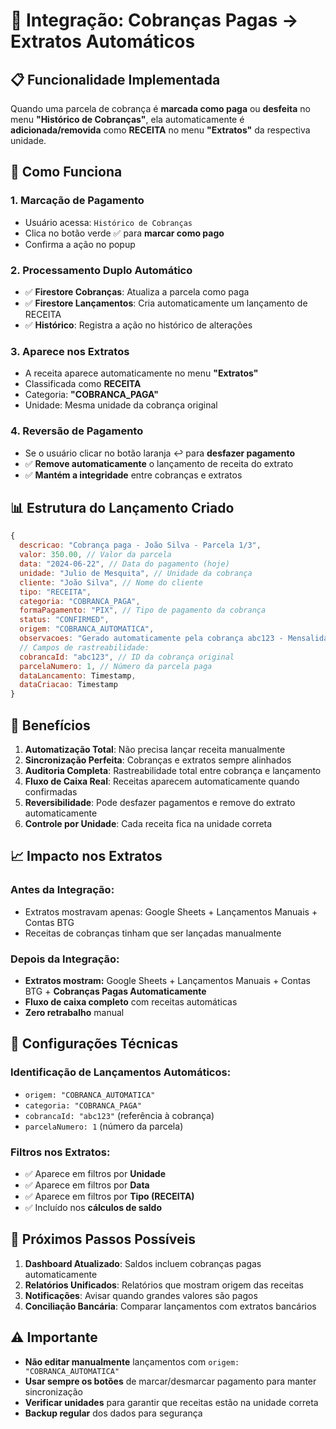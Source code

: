 # 🔗 Integração: Cobranças Pagas → Extratos Automáticos

## 📋 **Funcionalidade Implementada**

Quando uma parcela de cobrança é **marcada como paga** ou **desfeita** no menu **"Histórico de Cobranças"**, ela automaticamente é **adicionada/removida** como **RECEITA** no menu **"Extratos"** da respectiva unidade.

## 🔄 **Como Funciona**

### 1. **Marcação de Pagamento**
- Usuário acessa: `Histórico de Cobranças`
- Clica no botão verde ✅ para **marcar como pago**
- Confirma a ação no popup

### 2. **Processamento Duplo Automático**
- ✅ **Firestore Cobranças**: Atualiza a parcela como paga
- ✅ **Firestore Lançamentos**: Cria automaticamente um lançamento de RECEITA
- ✅ **Histórico**: Registra a ação no histórico de alterações

### 3. **Aparece nos Extratos**
- A receita aparece automaticamente no menu **"Extratos"**
- Classificada como **RECEITA**
- Categoria: **"COBRANCA_PAGA"**
- Unidade: Mesma unidade da cobrança original

### 4. **Reversão de Pagamento**
- Se o usuário clicar no botão laranja ↩️ para **desfazer pagamento**
- ✅ **Remove automaticamente** o lançamento de receita do extrato
- ✅ **Mantém a integridade** entre cobranças e extratos

## 📊 **Estrutura do Lançamento Criado**

```javascript
{
  descricao: "Cobrança paga - João Silva - Parcela 1/3",
  valor: 350.00, // Valor da parcela
  data: "2024-06-22", // Data do pagamento (hoje)
  unidade: "Julio de Mesquita", // Unidade da cobrança
  cliente: "João Silva", // Nome do cliente
  tipo: "RECEITA",
  categoria: "COBRANCA_PAGA",
  formaPagamento: "PIX", // Tipo de pagamento da cobrança
  status: "CONFIRMED",
  origem: "COBRANCA_AUTOMATICA",
  observacoes: "Gerado automaticamente pela cobrança abc123 - Mensalidade",
  // Campos de rastreabilidade:
  cobrancaId: "abc123", // ID da cobrança original
  parcelaNumero: 1, // Número da parcela paga
  dataLancamento: Timestamp,
  dataCriacao: Timestamp
}
```

## 🎯 **Benefícios**

1. **Automatização Total**: Não precisa lançar receita manualmente
2. **Sincronização Perfeita**: Cobranças e extratos sempre alinhados
3. **Auditoria Completa**: Rastreabilidade total entre cobrança e lançamento
4. **Fluxo de Caixa Real**: Receitas aparecem automaticamente quando confirmadas
5. **Reversibilidade**: Pode desfazer pagamentos e remove do extrato automaticamente
6. **Controle por Unidade**: Cada receita fica na unidade correta

## 📈 **Impacto nos Extratos**

### **Antes da Integração:**
- Extratos mostravam apenas: Google Sheets + Lançamentos Manuais + Contas BTG
- Receitas de cobranças tinham que ser lançadas manualmente

### **Depois da Integração:**
- **Extratos mostram:** Google Sheets + Lançamentos Manuais + Contas BTG + **Cobranças Pagas Automaticamente**
- **Fluxo de caixa completo** com receitas automáticas
- **Zero retrabalho** manual

## 🔧 **Configurações Técnicas**

### **Identificação de Lançamentos Automáticos:**
- `origem: "COBRANCA_AUTOMATICA"`
- `categoria: "COBRANCA_PAGA"`
- `cobrancaId: "abc123"` (referência à cobrança)
- `parcelaNumero: 1` (número da parcela)

### **Filtros nos Extratos:**
- ✅ Aparece em filtros por **Unidade**
- ✅ Aparece em filtros por **Data**
- ✅ Aparece em filtros por **Tipo (RECEITA)**
- ✅ Incluído nos **cálculos de saldo**

## 🚀 **Próximos Passos Possíveis**

1. **Dashboard Atualizado**: Saldos incluem cobranças pagas automaticamente
2. **Relatórios Unificados**: Relatórios que mostram origem das receitas
3. **Notificações**: Avisar quando grandes valores são pagos
4. **Conciliação Bancária**: Comparar lançamentos com extratos bancários

## ⚠️ **Importante**

- **Não editar manualmente** lançamentos com `origem: "COBRANCA_AUTOMATICA"`
- **Usar sempre os botões** de marcar/desmarcar pagamento para manter sincronização
- **Verificar unidades** para garantir que receitas estão na unidade correta
- **Backup regular** dos dados para segurança 